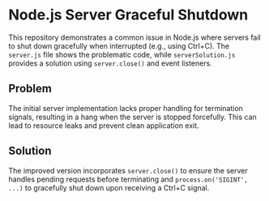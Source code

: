 # Node.js Server Graceful Shutdown

This repository demonstrates a common issue in Node.js where servers fail to shut down gracefully when interrupted (e.g., using Ctrl+C).  The `server.js` file shows the problematic code, while `serverSolution.js` provides a solution using `server.close()` and event listeners.

## Problem

The initial server implementation lacks proper handling for termination signals, resulting in a hang when the server is stopped forcefully. This can lead to resource leaks and prevent clean application exit.

## Solution

The improved version incorporates `server.close()` to ensure the server handles pending requests before terminating and `process.on('SIGINT', ...)` to gracefully shut down upon receiving a Ctrl+C signal.
